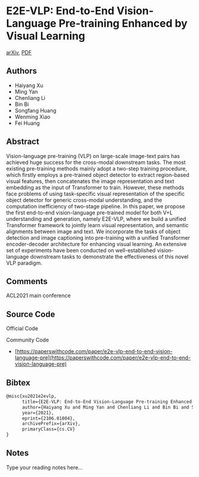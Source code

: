 
# E2E-VLP: End-to-End Vision-Language Pre-training Enhanced by Visual Learning

[arXiv](https://arxiv.org/abs/2106.01804), [PDF](https://arxiv.org/pdf/2106.01804.pdf)

## Authors

- Haiyang Xu
- Ming Yan
- Chenliang Li
- Bin Bi
- Songfang Huang
- Wenming Xiao
- Fei Huang

## Abstract

Vision-language pre-training (VLP) on large-scale image-text pairs has achieved huge success for the cross-modal downstream tasks. The most existing pre-training methods mainly adopt a two-step training procedure, which firstly employs a pre-trained object detector to extract region-based visual features, then concatenates the image representation and text embedding as the input of Transformer to train. However, these methods face problems of using task-specific visual representation of the specific object detector for generic cross-modal understanding, and the computation inefficiency of two-stage pipeline. In this paper, we propose the first end-to-end vision-language pre-trained model for both V+L understanding and generation, namely E2E-VLP, where we build a unified Transformer framework to jointly learn visual representation, and semantic alignments between image and text. We incorporate the tasks of object detection and image captioning into pre-training with a unified Transformer encoder-decoder architecture for enhancing visual learning. An extensive set of experiments have been conducted on well-established vision-language downstream tasks to demonstrate the effectiveness of this novel VLP paradigm.

## Comments

ACL2021 main conference

## Source Code

Official Code



Community Code

- [https://paperswithcode.com/paper/e2e-vlp-end-to-end-vision-language-pre](https://paperswithcode.com/paper/e2e-vlp-end-to-end-vision-language-pre)

## Bibtex

```tex
@misc{xu2021e2evlp,
      title={E2E-VLP: End-to-End Vision-Language Pre-training Enhanced by Visual Learning}, 
      author={Haiyang Xu and Ming Yan and Chenliang Li and Bin Bi and Songfang Huang and Wenming Xiao and Fei Huang},
      year={2021},
      eprint={2106.01804},
      archivePrefix={arXiv},
      primaryClass={cs.CV}
}
```

## Notes

Type your reading notes here...

